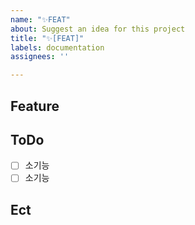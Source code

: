 ```yaml
---
name: "✨FEAT"
about: Suggest an idea for this project
title: "✨[FEAT]"
labels: documentation
assignees: ''

---
```


## Feature


## ToDo
- [ ] 소기능
- [ ] 소기능

## Ect
